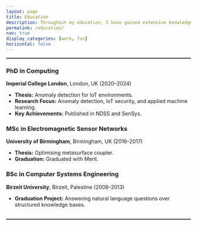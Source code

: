 ```yaml
---
layout: page
title: Education
description: Throughout my education, I have gained extensive knowledge and hands-on experience in security, IoT, and applied machine learning. Below is a summary of my academic background and key achievements.
permalink: /education/
nav: true
display_categories: [work, fun]
horizontal: false
---
```


<hr style="border: 1px solid grey; margin-bottom: 20px;">

<section>
  <h3>PhD in Computing</h3>
  <p><strong>Imperial College London</strong>, London, UK (2020–2024)</p>
  <ul>
    <li><strong>Thesis:</strong> Anomaly detection for IoT environments.</li>
    <li><strong>Research Focus:</strong> Anomaly detection, IoT security, and applied machine learning.</li>
    <li><strong>Key Achievements:</strong> Published in NDSS and SenSys.</li>
  </ul>
</section>

<section>
  <h3>MSc in Electromagnetic Sensor Networks</h3>
  <p><strong>University of Birmingham</strong>, Birmingham, UK (2016–2017)</p>
  <ul>
    <li><strong>Thesis:</strong> Optimising metasurface coupler.</li>
    <li><strong>Graduation:</strong> Graduated with Merit.</li>
  </ul>
</section>

<section>
  <h3>BSc in Computer Systems Engineering</h3>
  <p><strong>Birzeit University</strong>, Birzeit, Palestine (2008–2013)</p>
  <ul>
    <li><strong>Graduation Project:</strong> Answering natural language questions over structured knowledge bases.</li>
  </ul>
</section>

<hr style="border: 1px solid grey; margin-top: 30px; margin-bottom: 20px;">

